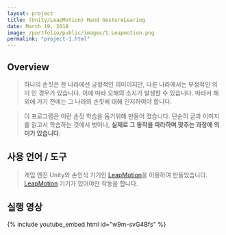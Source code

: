 ```yaml
---
layout: project
title: (Unity/LeapMotion) Hand GestureLearing
date: March 19, 2018
image: /portfolio/public/images/1.Leapmotion.png
permalink: "project-1.html"
---
```


## Overview
>하나의 손짓은 한 나라에선 긍정적인 의미이지만, 다른 나라에서는 부정적인 의미 인 경우가 있습니다. 이에 따라 오해의 소지가 발생할 수 있습니다. 따라서 해외에 가기 전에는 그 나라의 손짓에 대해 인지하여야 합니다.  

>이 프로그램은 이런 손짓 학습을 돕기위해 만들어 졌습니다. 단순히 글과 이미지를 읽고서 학습하는 것에서 벗어나, **실제로 그 동작을 따라하며 맞추는 과정에 의미가 있습니다.**

## 사용 언어 / 도구
> 게임 엔진 Unity와 손인식 기기인 [LeapMotion](https://www.leapmotion.com/#103)을 이용하여 만들었습니다. [LeapMotion](https://www.leapmotion.com/#103) 기기가 있어야만 작동을 합니다.

## 실행 영상
{% include youtube_embed.html id="w9m-svG4Bfs" %}  

